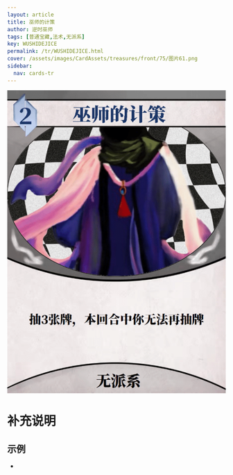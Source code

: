 ```yaml
---
layout: article
title: 巫师的计策
author: 逆时巫师
tags: [普通宝藏,法术,无派系]
key: WUSHIDEJICE
permalink: /tr/WUSHIDEJICE.html
cover: /assets/images/CardAssets/treasures/front/75/图片61.png
sidebar:
  nav: cards-tr
---
```

![](/assets/images/CardAssets/treasures/front/75/图片61.png)

# 补充说明



## 示例
* 